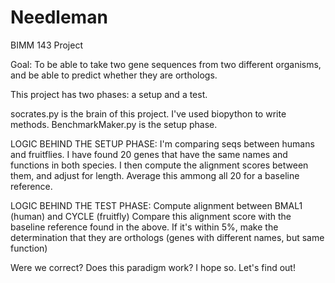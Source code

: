 # Needleman
BIMM 143 Project

Goal: To be able to take two gene sequences from two different organisms, and be able to predict whether they are orthologs.

This project has two phases: a setup and a test.

socrates.py is the brain of this project. I've used biopython to write methods.
BenchmarkMaker.py is the setup phase.

LOGIC BEHIND THE SETUP PHASE:
I'm comparing seqs between humans and fruitflies. 
I have found 20 genes that have the same names and functions in both species.
I then compute the alignment scores between them, and adjust for length.
Average this ammong all 20 for a baseline reference. 

LOGIC BEHIND THE TEST PHASE:
Compute alignment between BMAL1 (human) and CYCLE (fruitfly)
Compare this alignment score with the baseline reference found in the above.
If it's within 5%, make the determination that they are orthologs (genes with different names, but same function)

Were we correct? Does this paradigm work? I hope so. Let's find out!
